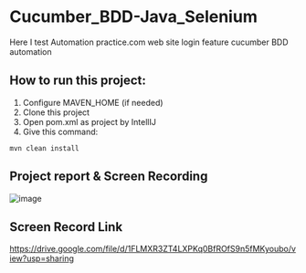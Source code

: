 # Cucumber_BDD-Java_Selenium
Here I test Automation practice.com web site login feature cucumber BDD automation

## How to run this project:
1. Configure MAVEN_HOME (if needed)
2. Clone this project
3. Open pom.xml as project by IntellIJ
4. Give this command:
``` 
mvn clean install
```
## Project report & Screen Recording
![image](https://user-images.githubusercontent.com/87892957/141644907-b593f3d1-e598-4c73-94e0-b8b1cd29e5f9.png)

 ## Screen Record Link
 https://drive.google.com/file/d/1FLMXR3ZT4LXPKq0BfROfS9n5fMKyoubo/view?usp=sharing
